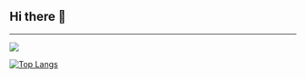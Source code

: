 ## Hi there 👋

<hr>

  ![](https://github-readme-stats.vercel.app/api?username=AXSDEV\&include_all_commits=true\&theme=dracula)
  
 
[![Top Langs](https://github-readme-stats.vercel.app/api/top-langs/?username=AXSDEV\&layout=compact\&theme=dracula)](https://github.com/anuraghazra/github-readme-stats)



